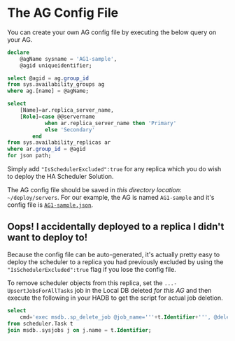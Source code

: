 # The AG Config File 

You can create your own AG config file by executing the below query on your AG.
	
```sql
declare 
	@agName sysname = 'AG1-sample',
	@agid uniqueidentifier;

select @agid = ag.group_id
from sys.availability_groups ag
where ag.[name] = @agName;

select 
    [Name]=ar.replica_server_name,
    [Role]=case @@servername
            when ar.replica_server_name then 'Primary'
            else 'Secondary'
        end
from sys.availability_replicas ar
where ar.group_id = @agid
for json path; 
```

Simply add `"IsSchedulerExcluded":true` for any replica which you do wish to deploy the HA Scheduler Solution. 

The AG config file should be saved in *this directory location*: `~/deploy/servers`. For our example, the AG is named `AG1-sample` and it's config file is [`AG1-sample.json`](/AG1-sample.json).

## Oops! I accidentally deployed to a replica I didn't want to deploy to!

Because the config file can be auto-generated, it's actually pretty easy to deploy the scheduler to a replica you had previously excluded by using the `"IsSchedulerExcluded":true` flag if you lose the config file. 

To remove scheduler objects from this replica, set the `...-UpsertJobsForAllTasks` job in the Local DB deleted  _for this AG_ and then execute the following in your HADB to get the script for actual job deletion. 

```sql
select 
	cmd='exec msdb..sp_delete_job @job_name='''+t.Identifier+''', @delete_unused_schedule=1;'
from scheduler.Task t 
join msdb..sysjobs j on j.name = t.Identifier;
```
  